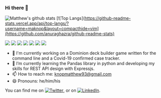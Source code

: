 ### Hi there 👋

![Matthew's github stats](https://github-readme-stats.vercel.app/api?username=maknop&show_icons=true)
[![Top Langs](https://github-readme-stats.vercel.app/api/top-langs/?username=maknop&layout=compacthide=vim](https://github.com/anuraghazra/github-readme-stats)

![](https://img.shields.io/badge/OS-Mac-informational?style=flat&logo=<LOGO_NAME>&logoColor=white&color=2bbc8a)
![](https://img.shields.io/badge/Editor-Vim-informational?style=flat&logo=<LOGO_NAME>&logoColor=white&color=2bbc8a)
![](https://img.shields.io/badge/Code-Python-informational?style=flat&logo=<LOGO_NAME>&logoColor=white&color=2bbc8a)
![](https://img.shields.io/badge/Code-Java-informational?style=flat&logo=<LOGO_NAME>&logoColor=white&color=2bbc8a)
![](https://img.shields.io/badge/Code-C#-informational?style=flat&logo=<LOGO_NAME>&logoColor=white&color=2bbc8a)
![](https://img.shields.io/badge/Code-JavaScript-informational?style=flat&logo=<LOGO_NAME>&logoColor=white&color=2bbc8a)
![](https://img.shields.io/badge/Tools-Docker-informational?style=flat&logo=<LOGO_NAME>&logoColor=white&color=2bbc8a)

- 🔭 I'm currently working on a Dominion deck builder game written for the command line and a Covid-19 confirmed case tracker.
- 🌱 I’m currently learning the Pandas library in python and developing my skills for REST API design with Expressjs.
- 📫 How to reach me: knopmatthew93@gmail.com
- 😄 Pronouns: he/him/his


You can find me on [![Twitter][1.2]][1], or on [![LinkedIn][2.2]][2].

[1.2]: http://i.imgur.com/wWzX9uB.png (twitter icon without padding)
[2.2]: https://raw.githubusercontent.com/MartinHeinz/MartinHeinz/master/linkedin-3-16.png (LinkedIn icon without padding)

[1]: https://twitter.com/misterknop
[2]: https://www.linkedin.com/in/matthewaknop/



<!--
**maknop/maknop** is a ✨ _special_ ✨ repository because its `README.md` (this file) appears on your GitHub profile.

Here are some ideas to get you started:

- 🔭 I’m currently working on ...
- 🌱 I’m currently learning ...
- 👯 I’m looking to collaborate on ...
- 🤔 I’m looking for help with ...
- 💬 Ask me about ...
- 📫 How to reach me: ...
- 😄 Pronouns: ...
- ⚡ Fun fact: ...
-->
